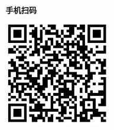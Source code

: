 ## 手机扫码

![](https://github.com/lintianqi12/resume/blob/master/images/%E7%AE%80%E5%8E%86H5.png?raw=true)
